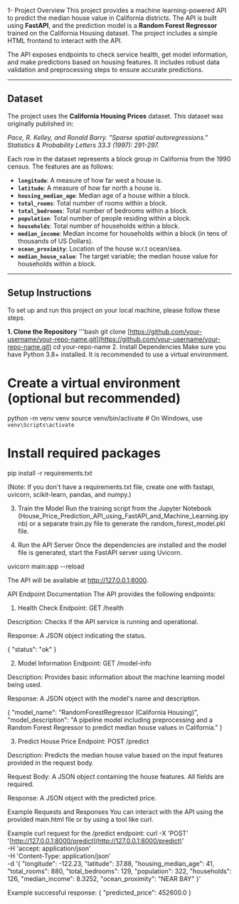 1- Project Overview
This project provides a machine learning-powered API to predict the median house value in California districts. The API is built using **FastAPI**, and the prediction model is a **Random Forest Regressor** trained on the California Housing dataset. The project includes a simple HTML frontend to interact with the API.

The API exposes endpoints to check service health, get model information, and make predictions based on housing features. It includes robust data validation and preprocessing steps to ensure accurate predictions.

***
## Dataset
The project uses the **California Housing Prices** dataset. This dataset was originally published in:

*Pace, R. Kelley, and Ronald Barry. "Sparse spatial autoregressions." Statistics & Probability Letters 33.3 (1997): 291-297.*

Each row in the dataset represents a block group in California from the 1990 census. The features are as follows:
* **`longitude`**: A measure of how far west a house is.
* **`latitude`**: A measure of how far north a house is.
* **`housing_median_age`**: Median age of a house within a block.
* **`total_rooms`**: Total number of rooms within a block.
* **`total_bedrooms`**: Total number of bedrooms within a block.
* **`population`**: Total number of people residing within a block.
* **`households`**: Total number of households within a block.
* **`median_income`**: Median income for households within a block (in tens of thousands of US Dollars).
* **`ocean_proximity`**: Location of the house w.r.t ocean/sea.
* **`median_house_value`**: The target variable; the median house value for households within a block.

***
## Setup Instructions
To set up and run this project on your local machine, please follow these steps.

**1. Clone the Repository**
'''bash
git clone [https://github.com/your-username/your-repo-name.git](https://github.com/your-username/your-repo-name.git)
cd your-repo-name
2. Install Dependencies
Make sure you have Python 3.8+ installed. It is recommended to use a virtual environment.

# Create a virtual environment (optional but recommended)
python -m venv venv
source venv/bin/activate  # On Windows, use `venv\Scripts\activate`

# Install required packages
pip install -r requirements.txt

(Note: If you don't have a requirements.txt file, create one with fastapi, uvicorn, scikit-learn, pandas, and numpy.)

3. Train the Model
Run the training script from the Jupyter Notebook (House_Price_Prediction_API_using_FastAPI_and_Machine_Learning.ipynb) or a separate train.py file to generate the random_forest_model.pkl file.

4. Run the API Server
Once the dependencies are installed and the model file is generated, start the FastAPI server using Uvicorn.

uvicorn main:app --reload

The API will be available at http://127.0.0.1:8000.

API Endpoint Documentation
The API provides the following endpoints:

1. Health Check
Endpoint: GET /health

Description: Checks if the API service is running and operational.

Response: A JSON object indicating the status.

{
  "status": "ok"
}

2. Model Information
Endpoint: GET /model-info

Description: Provides basic information about the machine learning model being used.

Response: A JSON object with the model's name and description.

{
  "model_name": "RandomForestRegressor (California Housing)",
  "model_description": "A pipeline model including preprocessing and a Random Forest Regressor to predict median house values in California."
}

3. Predict House Price
Endpoint: POST /predict

Description: Predicts the median house value based on the input features provided in the request body.

Request Body: A JSON object containing the house features. All fields are required.

Response: A JSON object with the predicted price.

Example Requests and Responses
You can interact with the API using the provided main.html file or by using a tool like curl.

Example curl request for the /predict endpoint:
curl -X 'POST' \
  '[http://127.0.0.1:8000/predict](http://127.0.0.1:8000/predict)' \
  -H 'accept: application/json' \
  -H 'Content-Type: application/json' \
  -d '{
  "longitude": -122.23,
  "latitude": 37.88,
  "housing_median_age": 41,
  "total_rooms": 880,
  "total_bedrooms": 129,
  "population": 322,
  "households": 126,
  "median_income": 8.3252,
  "ocean_proximity": "NEAR BAY"
}'

Example successful response:
{
  "predicted_price": 452600.0
}
